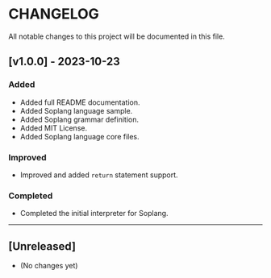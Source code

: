 # CHANGELOG

All notable changes to this project will be documented in this file.

## [v1.0.0] - 2023-10-23

### Added
- Added full README documentation.
- Added Soplang language sample.
- Added Soplang grammar definition.
- Added MIT License.
- Added Soplang language core files.

### Improved
- Improved and added `return` statement support.

### Completed
- Completed the initial interpreter for Soplang.

---

## [Unreleased]

- (No changes yet)
